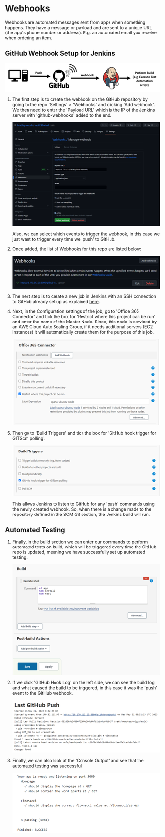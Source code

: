 # Webhooks

Webhooks are automated messages sent from apps when something happens. They have a message or payload and are sent to a unique URL (the app's phone number or address). E.g. an automated email you receive when ordering an item.

## GitHub Webhook Setup for Jenkins

![GitHub Webhook Setup for Jenkins](images/jenkins-github-webhook.png)

1. The first step is to create the webhook on the GitHub repository by going to the repo 'Settings' > 'Webhooks' and clicking 'Add webhook'. We then need to enter the 'Payload URL' which is the IP of the Jenkins server with 'github-webhooks' added to the end.

    ![GitHub webhook](images/github-webhook.png)

    Also, we can select which events to trigger the webhook, in this case we just want to trigger every time we 'push' to GitHub.

2. Once added, the list of Webhooks for this repo are listed below:

    ![List of GitHub webhook](images/webhook-list.png)

3. The next step is to create a new job in Jenkins with an SSH connection to GitHub already set up as explained [here](https://github.com/bradley-woods/tech230-cicd/blob/main/jenkins-ssh.md).

4. Next, in the Configuration settings of the job, go to 'Office 365 Connector' and tick the box for 'Restrict where this project can be run' and enter the name of the Master Node. Since, this node is serviced by an AWS Cloud Auto Scaling Group, if it needs additional servers (EC2 instances) it will automatically create them for the purpose of this job.  

    ![Restrict node](images/jenkins-restrict.png)

5. Then go to 'Build Triggers' and tick the box for 'GitHub hook trigger for GITScm polling'.

    ![GitHub trigger](images/jenkins-git-trigger.png)

    This allows Jenkins to listen to GitHub for any 'push' commands using the newly created webhook. So, when there is a change made to the repository defined in the SCM Git section, the Jenkins build will run.

## Automated Testing

1. Finally, in the build section we can enter our commands to perform automated tests on build, which will be triggered every time the GitHub repo is updated, meaning we have successfully set up automated testing.

    ![Automated testing](images/jenkins-shell.png)

2. If we click 'GitHub Hook Log' on the left side, we can see the build log and what caused the build to be triggered, in this case it was the 'push' event to the GitHub webhook.

    ![Automated testing log](images/jenkins-polling-log.png)

3. Finally, we can also look at the 'Console Output' and see that the automated testing was successful:

    ![Automated testing log](images/jenkins-pass-tests.png)
